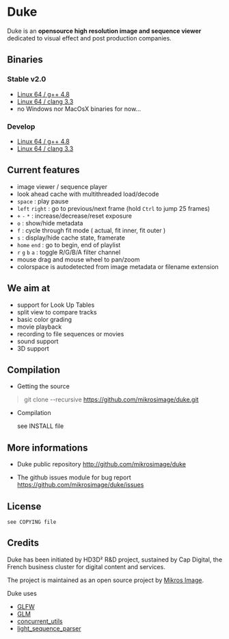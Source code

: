 Duke
====

Duke is an **opensource high resolution image and sequence viewer** dedicated to visual effect and post production companies.

Binaries
--------

### Stable v2.0

* [Linux 64 / g++ 4.8](http://www.bbteam.fr:8090/job/duke-master/compiler=gcc/lastSuccessfulBuild/artifact/dist/*zip*/dist.zip)
* [Linux 64 / clang 3.3](http://www.bbteam.fr:8090/job/duke-master/compiler=clang/lastSuccessfulBuild/artifact/dist/*zip*/dist.zip)
* no Windows nor MacOsX binaries for now...


### Develop

* [Linux 64 / g++ 4.8](http://www.bbteam.fr:8090/job/duke-develop/compiler=gcc/lastSuccessfulBuild/artifact/dist/*zip*/dist.zip)
* [Linux 64 / clang 3.3](http://www.bbteam.fr:8090/job/duke-develop/compiler=clang/lastSuccessfulBuild/artifact/dist/*zip*/dist.zip)

Current features
----------------

* image viewer / sequence player
* look ahead cache with multithreaded load/decode
* `space` : play pause
* `left` `right` : go to previous/next frame (hold `Ctrl` to jump 25 frames)
* `+` `-` `*` : increase/decrease/reset exposure
* `o` : show/hide metadata
* `f` : cycle through fit mode ( actual, fit inner, fit outer )
* `s` : display/hide cache state, framerate
* `home` `end` : go to begin, end of playlist
* `r` `g` `b` `a` : toggle R/G/B/A filter channel
* mouse drag and mouse wheel to pan/zoom
* colorspace is autodetected from image metadata or filename extension


We aim at
---------

* support for Look Up Tables
* split view to compare tracks
* basic color grading
* movie playback
* recording to file sequences or movies
* sound support
* 3D support


Compilation
-----------

* Getting the source

> git clone --recursive https://github.com/mikrosimage/duke.git  

* Compilation

    see INSTALL file

More informations 
-----------------

* Duke public repository
http://github.com/mikrosimage/duke

* The github issues module for bug report
https://github.com/mikrosimage/duke/issues


License
-------

    see COPYING file


Credits
-------

Duke has been initiated by HD3D² R&D project, sustained by Cap Digital, the French business cluster for digital content and services.

The project is maintained as an open source project by [Mikros Image](http://www.mikrosimage.eu).

Duke uses
* [GLFW](https://github.com/elmindreda/glfw)
* [GLM](https://github.com/Groovounet/glm)
* [concurrent_utils](https://github.com/mikrosimage/concurrent_utils)
* [light_sequence_parser](https://github.com/gchatelet/light_sequence_parser)
